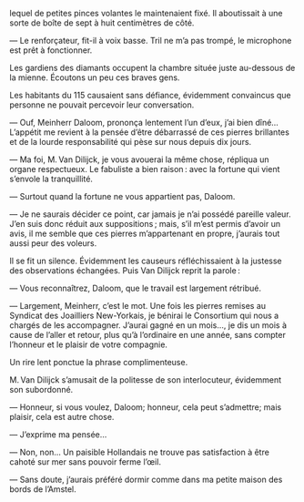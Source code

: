 lequel de petites pinces volantes le maintenaient fixé. Il aboutissait à une
sorte de boîte de sept à huit centimètres de côté.

— Le renforçateur, fit-il à voix basse. Tril ne m’a pas trompé, le microphone
est prêt à fonctionner.

Les gardiens des diamants occupent la chambre située juste au-dessous de la
mienne. Écoutons un peu ces braves gens.

Les habitants du 115 causaient sans défiance, évidemment convaincus que personne
ne pouvait percevoir leur conversation.

— Ouf, Meinherr Daloom, prononça lentement l’un d’eux, j’ai bien dîné…
L’appétit me revient à la pensée d’être débarrassé de ces pierres
brillantes et de la lourde responsabilité qui pèse sur nous depuis dix
jours.

— Ma foi, M. Van Dilijck, je vous avouerai la même chose, répliqua un
organe respectueux. Le fabuliste a bien raison : avec la fortune qui vient
s’envole la tranquillité.

— Surtout quand la fortune ne vous appartient pas, Daloom.

— Je ne saurais décider ce point, car jamais je n’ai possédé pareille
valeur. J’en suis donc réduit aux suppositions ; mais, s’il m’est permis
d’avoir un avis, il me semble que ces pierres m’appartenant en propre,
j’aurais tout aussi peur des voleurs.

Il se fit un silence. Évidemment les causeurs réfléchissaient à la justesse
des observations échangées. Puis Van Dilijck reprit la parole :

— Vous reconnaîtrez, Daloom, que le travail est largement rétribué.

— Largement, Meinherr, c’est le mot. Une fois les pierres remises au
Syndicat des Joailliers New-Yorkais, je bénirai le Consortium qui nous a
chargés de les accompagner. J’aurai gagné en un mois…, je dis un mois
à cause de l’aller et retour, plus qu’à l’ordinaire en une année, sans compter
l’honneur et le plaisir de votre compagnie.

Un rire lent ponctue la phrase complimenteuse.

M. Van Dilijck s’amusait de la politesse de son interlocuteur, évidemment
son subordonné.

— Honneur, si vous voulez, Daloom; honneur, cela peut s’admettre; mais plaisir,
cela est autre chose.

— J’exprime ma pensée…

— Non, non… Un paisible Hollandais ne trouve pas satisfaction à être cahoté
sur mer sans pouvoir ferme l’œil.

— Sans doute, j’aurais préféré dormir comme dans ma petite maison des bords de
l’Amstel.
